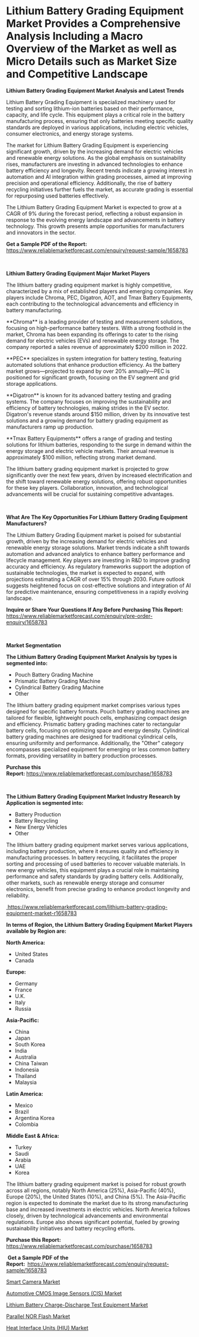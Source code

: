 <p><h1>Lithium Battery Grading Equipment Market Provides a Comprehensive Analysis Including a Macro Overview of the Market as well as Micro Details such as Market Size and Competitive Landscape</h1></p><p><strong>Lithium Battery Grading Equipment Market Analysis and Latest Trends</strong></p>
<p><p>Lithium Battery Grading Equipment is specialized machinery used for testing and sorting lithium-ion batteries based on their performance, capacity, and life cycle. This equipment plays a critical role in the battery manufacturing process, ensuring that only batteries meeting specific quality standards are deployed in various applications, including electric vehicles, consumer electronics, and energy storage systems.</p><p>The market for Lithium Battery Grading Equipment is experiencing significant growth, driven by the increasing demand for electric vehicles and renewable energy solutions. As the global emphasis on sustainability rises, manufacturers are investing in advanced technologies to enhance battery efficiency and longevity. Recent trends indicate a growing interest in automation and AI integration within grading processes, aimed at improving precision and operational efficiency. Additionally, the rise of battery recycling initiatives further fuels the market, as accurate grading is essential for repurposing used batteries effectively.</p><p>The Lithium Battery Grading Equipment Market is expected to grow at a CAGR of 9% during the forecast period, reflecting a robust expansion in response to the evolving energy landscape and advancements in battery technology. This growth presents ample opportunities for manufacturers and innovators in the sector.</p></p>
<p><strong>Get a Sample PDF of the Report:&nbsp;</strong> <a href="https://www.reliablemarketforecast.com/enquiry/request-sample/1658783?utm_campaign=1110&utm_medium=2&utm_source=Github&utm_content=ia&utm_term=28092024&utm_id=lithium-battery-grading-equipment">https://www.reliablemarketforecast.com/enquiry/request-sample/1658783</a></p>
<p>&nbsp;</p>
<p><strong>Lithium Battery Grading Equipment Major Market Players</strong></p>
<p><p>The lithium battery grading equipment market is highly competitive, characterized by a mix of established players and emerging companies. Key players include Chroma, PEC, Digatron, AOT, and Tmax Battery Equipments, each contributing to the technological advancements and efficiency in battery manufacturing.</p><p>**Chroma** is a leading provider of testing and measurement solutions, focusing on high-performance battery testers. With a strong foothold in the market, Chroma has been expanding its offerings to cater to the rising demand for electric vehicles (EVs) and renewable energy storage. The company reported a sales revenue of approximately $200 million in 2022.</p><p>**PEC** specializes in system integration for battery testing, featuring automated solutions that enhance production efficiency. As the battery market grows—projected to expand by over 20% annually—PEC is positioned for significant growth, focusing on the EV segment and grid storage applications.</p><p>**Digatron** is known for its advanced battery testing and grading systems. The company focuses on improving the sustainability and efficiency of battery technologies, making strides in the EV sector. Digatron's revenue stands around $150 million, driven by its innovative test solutions and a growing demand for battery grading equipment as manufacturers ramp up production.</p><p>**Tmax Battery Equipments** offers a range of grading and testing solutions for lithium batteries, responding to the surge in demand within the energy storage and electric vehicle markets. Their annual revenue is approximately $100 million, reflecting strong market demand.</p><p>The lithium battery grading equipment market is projected to grow significantly over the next few years, driven by increased electrification and the shift toward renewable energy solutions, offering robust opportunities for these key players. Collaboration, innovation, and technological advancements will be crucial for sustaining competitive advantages.</p></p>
<p>&nbsp;</p>
<p><strong>What Are The Key Opportunities For Lithium Battery Grading Equipment Manufacturers?</strong></p>
<p><p>The Lithium Battery Grading Equipment market is poised for substantial growth, driven by the increasing demand for electric vehicles and renewable energy storage solutions. Market trends indicate a shift towards automation and advanced analytics to enhance battery performance and lifecycle management. Key players are investing in R&D to improve grading accuracy and efficiency. As regulatory frameworks support the adoption of sustainable technologies, the market is expected to expand, with projections estimating a CAGR of over 15% through 2030. Future outlook suggests heightened focus on cost-effective solutions and integration of AI for predictive maintenance, ensuring competitiveness in a rapidly evolving landscape.</p></p>
<p><strong>Inquire or Share Your Questions If Any Before Purchasing This Report:</strong> <a href="https://www.reliablemarketforecast.com/enquiry/pre-order-enquiry/1658783?utm_campaign=1110&utm_medium=2&utm_source=Github&utm_content=ia&utm_term=28092024&utm_id=lithium-battery-grading-equipment">https://www.reliablemarketforecast.com/enquiry/pre-order-enquiry/1658783</a></p>
<p>&nbsp;</p>
<p><strong>Market Segmentation</strong></p>
<p><strong>The Lithium Battery Grading Equipment Market Analysis by types is segmented into:</strong></p>
<p><ul><li>Pouch Battery Grading Machine</li><li>Prismatic Battery Grading Machine</li><li>Cylindrical Battery Grading Machine</li><li>Other</li></ul></p>
<p><p>The lithium battery grading equipment market comprises various types designed for specific battery formats. Pouch battery grading machines are tailored for flexible, lightweight pouch cells, emphasizing compact design and efficiency. Prismatic battery grading machines cater to rectangular battery cells, focusing on optimizing space and energy density. Cylindrical battery grading machines are designed for traditional cylindrical cells, ensuring uniformity and performance. Additionally, the "Other" category encompasses specialized equipment for emerging or less common battery formats, providing versatility in battery production processes.</p></p>
<p><strong>Purchase this Report:&nbsp;</strong><a href="https://www.reliablemarketforecast.com/purchase/1658783?utm_campaign=1110&utm_medium=2&utm_source=Github&utm_content=ia&utm_term=28092024&utm_id=lithium-battery-grading-equipment">https://www.reliablemarketforecast.com/purchase/1658783</a></p>
<p>&nbsp;</p>
<p><strong>The Lithium Battery Grading Equipment Market Industry Research by Application is segmented into:</strong></p>
<p><ul><li>Battery Production</li><li>Battery Recycling</li><li>New Energy Vehicles</li><li>Other</li></ul></p>
<p><p>The lithium battery grading equipment market serves various applications, including battery production, where it ensures quality and efficiency in manufacturing processes. In battery recycling, it facilitates the proper sorting and processing of used batteries to recover valuable materials. In new energy vehicles, this equipment plays a crucial role in maintaining performance and safety standards by grading battery cells. Additionally, other markets, such as renewable energy storage and consumer electronics, benefit from precise grading to enhance product longevity and reliability.</p></p>
<p><a href="https://www.reliablemarketforecast.com/lithium-battery-grading-equipment-market-r1658783?utm_campaign=1110&utm_medium=2&utm_source=Github&utm_content=ia&utm_term=28092024&utm_id=lithium-battery-grading-equipment">&nbsp;https://www.reliablemarketforecast.com/lithium-battery-grading-equipment-market-r1658783</a></p>
<p><strong>In terms of Region, the Lithium Battery Grading Equipment Market Players available by Region are:</strong></p>
<p>
    <p> <strong> North America: </strong>
        <ul>
            <li>United States</li>
            <li>Canada</li>
        </ul>
        </p> 
    <p> <strong> Europe: </strong>
        <ul>
            <li>Germany</li>
            <li>France</li>
            <li>U.K.</li>
            <li>Italy</li>
            <li>Russia</li>
        </ul>
        </p> 
    <p> <strong> Asia-Pacific: </strong>
        <ul>
            <li>China</li>
            <li>Japan</li>
            <li>South Korea</li>
            <li>India</li>
            <li>Australia</li>
            <li>China Taiwan</li>
            <li>Indonesia</li>
            <li>Thailand</li>
            <li>Malaysia</li>
        </ul>
        </p> 
    <p> <strong> Latin America: </strong>
        <ul>
            <li>Mexico</li>
            <li>Brazil</li>
            <li>Argentina Korea</li>
            <li>Colombia</li>
        </ul>
        </p> 
    <p> <strong> Middle East & Africa: </strong>
        <ul>
            <li>Turkey</li>
            <li>Saudi</li>
            <li>Arabia</li>
            <li>UAE</li>
            <li>Korea</li>
        </ul>
    </p>
    </p>
<p><p>The lithium battery grading equipment market is poised for robust growth across all regions, notably North America (25%), Asia-Pacific (40%), Europe (20%), the United States (10%), and China (5%). The Asia-Pacific region is expected to dominate the market due to its strong manufacturing base and increased investments in electric vehicles. North America follows closely, driven by technological advancements and environmental regulations. Europe also shows significant potential, fueled by growing sustainability initiatives and battery recycling efforts.</p></p>
<p><strong>Purchase this Report: </strong><a href="https://www.reliablemarketforecast.com/purchase/1658783?utm_campaign=1110&utm_medium=2&utm_source=Github&utm_content=ia&utm_term=28092024&utm_id=lithium-battery-grading-equipment">https://www.reliablemarketforecast.com/purchase/1658783</a></p>
<p>&nbsp;<strong>Get a Sample PDF of the Report:&nbsp;&nbsp;</strong><a href="https://www.reliablemarketforecast.com/enquiry/request-sample/1658783?utm_campaign=1110&utm_medium=2&utm_source=Github&utm_content=ia&utm_term=28092024&utm_id=lithium-battery-grading-equipment">https://www.reliablemarketforecast.com/enquiry/request-sample/1658783</a></p>
<p><strong></strong></p>
<p><p><a href="https://www.linkedin.com/pulse/smart-camera-market-global-insights-regional-analysis-2024-cw9ne?trackingId=KpHRACMaT8WqHUP10m2%2FPA%3D%3D&utm_campaign=1110&utm_medium=2&utm_source=Github&utm_content=ia&utm_term=28092024&utm_id=lithium-battery-grading-equipment">Smart Camera Market</a></p><p><a href="https://github.com/benjigwozdzus/Market-Research-Report-List-1/blob/main/automotive-cmos-image-sensors-cis-market.md?utm_campaign=1110&utm_medium=2&utm_source=Github&utm_content=ia&utm_term=28092024&utm_id=lithium-battery-grading-equipment">Automotive CMOS Image Sensors (CIS) Market</a></p><p><a href="https://github.com/WillieWoodard/Market-Research-Report-List-6/blob/main/lithium-battery-charge-discharge-test-equipment-market.md?utm_campaign=1110&utm_medium=2&utm_source=Github&utm_content=ia&utm_term=28092024&utm_id=lithium-battery-grading-equipment">Lithium Battery Charge-Discharge Test Equipment Market</a></p><p><a href="https://www.linkedin.com/pulse/parallel-nor-flash-market-size-growing-cagr-106-report-covers-ad7vf?trackingId=ycty2F4QS0WpQkHmfq4MIg%3D%3D&utm_campaign=1110&utm_medium=2&utm_source=Github&utm_content=ia&utm_term=28092024&utm_id=lithium-battery-grading-equipment">Parallel NOR Flash Market</a></p><p><a href="https://issuu.com/reportprime-2/docs/heat-interface-units-hiu-market-siz_a09e045b5b326d?utm_campaign=1110&utm_medium=2&utm_source=Github&utm_content=ia&utm_term=28092024&utm_id=lithium-battery-grading-equipment">Heat Interface Units (HIU) Market</a></p></p>